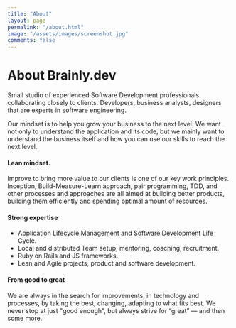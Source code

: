 ```yaml
---
title: "About"
layout: page
permalink: "/about.html"
image: "/assets/images/screenshot.jpg"
comments: false
---
```

# About Brainly.dev
Small studio of  experienced Software Development professionals 
collaborating closely to clients. 
Developers, business analysts, designers that are experts 
in software engineering.

Our mindset is to help you grow your business to the next level.
We want not only to understand the application and its code, 
but we mainly want to understand the business itself and how you can 
use our skills to reach the next level.

#### Lean mindset.
Improve to bring more value to our clients is one of our key work principles. 
Inception, Build-Measure-Learn approach, pair programming, TDD, 
and other processes and approaches are all aimed at building better products, 
building them efficiently and spending optimal amount of resources.

#### Strong expertise
- Application Lifecycle Management and Software Development Life Cycle.
- Local and distributed Team setup, mentoring, coaching, recruitment.
- Ruby on Rails and JS frameworks.
- Lean and Agile projects, product and software development.

#### From good to great
We are always in the search for improvements, 
in technology and processes, by taking the best, changing, 
adapting to what fits best. We never stop at just "good enough", 
but always strive for “great” — and then some more.

